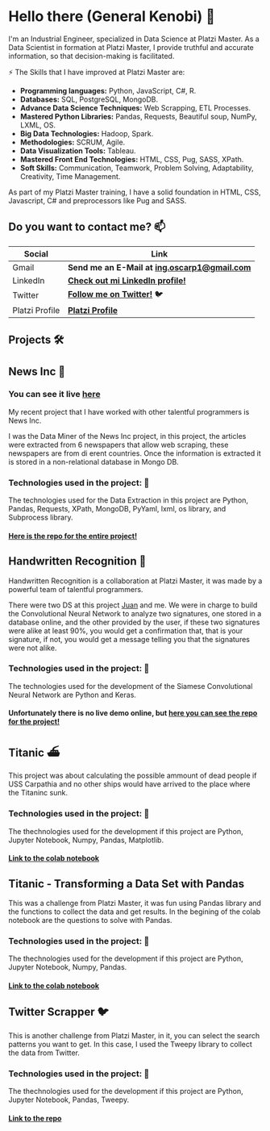 # Hello there (General Kenobi) 👋

I'm an Industrial Engineer, specialized in Data Science at Platzi Master. As a Data Scientist in formation at Platzi Master, I provide truthful and accurate information, so that decision-making is facilitated. 



⚡ The Skills that I have improved at Platzi Master are:

* **Programming languages:** Python, JavaScript, C#, R.
* **Databases:** SQL, PostgreSQL, MongoDB.
* **Advance Data Science Techniques:** Web Scrapping, ETL Processes.
* **Mastered Python Libraries:** Pandas, Requests, Beautiful soup, NumPy, LXML, OS.
* **Big Data Technologies:** Hadoop, Spark.
* **Methodologies:** SCRUM, Agile.
* **Data Visualization Tools:** Tableau.
* **Mastered Front End Technologies:** HTML, CSS, Pug, SASS, XPath.
* **Soft Skills:** Communication, Teamwork, Problem Solving, Adaptability, Creativity, Time Management.

As part of my Platzi Master training, I have a solid foundation in HTML, CSS, Javascript, C# and preprocessors like Pug and SASS.

## Do you want to contact me? 📫

| Social | Link |
|---|---|
|Gmail | **Send me an E-Mail at <a href="mailto:ing.oscarp1@gmail.com" target="_blank">ing.oscarp1@gmail.com<a>**|
|LinkedIn |**<a href="https://www.linkedin.com/in/oscarpalominocardenas/" target="_blank">Check out mi LinkedIn profile!</a>**|
|Twitter | **<a href="https://twitter.com/OscarPalominoC" target="_blank">Follow me on Twitter!</a>** 🐦 |
| Platzi Profile | **[Platzi Profile](https://platzi.com/p/OscarPalomino/)** |

## Projects 🛠

<div>
    <div class="boxContent">
        <h2>News Inc 📜</h2>
        <h3>You can see it live <span><a href="https://news-inc.web.app/" target="_blank">here</a></span></h3>
        <p>My recent project that I have worked with other talentful programmers is News Inc.</p>
        <p>I was the Data Miner of the News Inc project, in this project, the articles were extracted from 6 newspapers that allow web scraping, these newspapers are from di erent countries. Once the information is extracted it is stored in a non-relational database in Mongo DB.</p>
        <h3>Technologies used in the project: 🐍</h3>
        <p>The technologies used for the Data Extraction in this project are Python, Pandas, Requests, XPath, MongoDB, PyYaml, lxml, os library, and Subprocess library.</p>
        <h4><a href="https://github.com/Team-C5-News-Inc" target="_blank">Here is the repo for the entire project!</a></h4>
    </div>
</div>


<div class="boxContainer">
    <div class="boxContent">
        <h2>Handwritten Recognition 🤖</h2>
        <p>Handwritten Recognition is a collaboration at Platzi Master, it was made by a powerful team of talentful programmers.</p>
        <p>There were two DS at this project <a href="https://github.com/juanpanu" target="_blank">Juan</a> and me. We were in charge to build the Convolutional Neural Network to analyze two signatures, one stored in a database online, and the other provided by the user, if these two signatures were alike at least 90%, you would get a confirmation that, that is your signature, if not, you would get a message telling you that the signatures were not alike.</p>
        <h3>Technologies used in the project: 🐍</h3>
        <p>The technologies used for the development of the Siamese Convolutional Neural Network are Python and Keras.</p>
        <h4>Unfortunately there is no live demo online, but <a href="https://github.com/SWAT-Handwritten-Recognition/" target="_blank">here you can see the repo for the project!</a></h4>
    </div>
</div>


<div class="boxContainer">
    <div class="boxContent">
        <h2>Titanic ⛴</h2>
        <p>This project was about calculating the possible ammount of dead people if USS Carpathia and no other ships would have arrived to the place where the Titaninc sunk.</p>
        <h3>Technologies used in the project: 🐍</h3>
        <p>The thechnologies used for the development if this project are Python, Jupyter Notebook, Numpy, Pandas, Matplotlib.</p>
        <h4><a href="https://colab.research.google.com/drive/1AzfUG1UeOXVLXacaYKiGcGa96rP51EGz?usp=sharing#scrollTo=SKyuGjUkD9yc" target="_blank">Link to the colab notebook</a></h4>
    </div>
</div>

### 

<div class="boxContainer">
    <div class="boxContent">
        <h2>Titanic - Transforming a Data Set with Pandas</h2>
        <p>This was a challenge from Platzi Master, it was fun using Pandas library and the functions to collect the data and get results. In the begining of the colab notebook are the questions to solve with Pandas.</p>
        <h3>Technologies used in the project: 🐍</h3>
        <p>The thechnologies used for the development if this project are Python, Jupyter Notebook, Numpy, Pandas.</p>
        <h4><a href="https://colab.research.google.com/drive/1t6h2W2waKUMq_8wbg7F2BL5059rzpjBO?usp=sharing" target="_blank">Link to the colab notebook</a></h4>
    </div>
</div>


### 

<div class="boxContainer">
    <div class="boxContent">
        <h2>Twitter Scrapper 🐦</h2>
        <p>This is another challenge from Platzi Master, in it, you can select the search patterns you want to get. In this case, I used the Tweepy library to collect the data from Twitter.</p>
        <h3>Technologies used in the project: 🐍</h3>
        <p>The thechnologies used for the development if this project are Python, Jupyter Notebook, Pandas, Tweepy.</p>
        <h4><a href="https://github.com/OscarPalominoC/TwitterSearchScraper" target="_blank">Link to the repo</a></h4>
    </div>
</div>